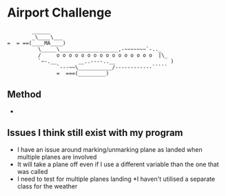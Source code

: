 Airport Challenge
=================

```
        ______
        _\____\___
=  = ==(____MA____)
          \_____\___________________,-~~~~~~~`-.._
          /     o o o o o o o o o o o o o o o o  |\_
          `~-.__       __..----..__                  )
                `---~~\___________/------------`````
                =  ===(_________)

```

Method
-------

*


Issues I think still exist with my program
---------

* I have an issue around marking/unmarking plane as landed when multiple planes are involved
* It will take a plane off even if I use a different variable than the one that was called
* I need to test for multiple planes landing
*I haven't utilised a separate class for the weather